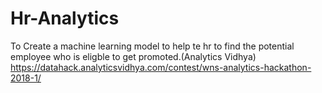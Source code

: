 # Hr-Analytics

To Create a machine learning model to help te hr to find the potential employee who is eligble to get promoted.(Analytics Vidhya)
https://datahack.analyticsvidhya.com/contest/wns-analytics-hackathon-2018-1/
